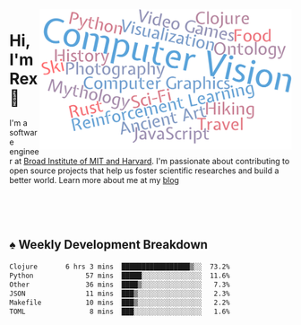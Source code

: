 <img src="https://raw.githubusercontent.com/rexwangcc/rexwangcc/master/myself.png" alt="Rex!" width="450" height="250" align="right">

# Hi, I'm Rex 👋

I'm a software engineer at [Broad Institute of MIT and Harvard](https://www.broadinstitute.org/). I'm passionate about contributing to open source projects that help us foster scientific researches and build a better world. Learn more about me at my [blog](https://rexwang.cc)

<br>
<br>
<br>

<table>
<tr valign="top" width="50%">
<!-- <td > -->

## ♠ Weekly Development Breakdown

<!-- code_time starts -->

```text
Clojure       6 hrs 3 mins  █████████████████▒░░  73.2%
Python             57 mins  █████░░░░░░░░░░░░░░░  11.6%
Other              36 mins  ████▒░░░░░░░░░░░░░░░   7.3%
JSON               11 mins  ███▒░░░░░░░░░░░░░░░░   2.3%
Makefile           10 mins  ███▒░░░░░░░░░░░░░░░░   2.2%
TOML                8 mins  ███░░░░░░░░░░░░░░░░░   1.6%
```

<!-- code_time ends -->

<!-- Placeholder for my Game statuses -->

<!-- <td valign="top" width="50%">

#### ♦ My Personal Progress

</td> -->

</tr>
</table>
